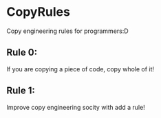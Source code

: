 # CopyRules
Copy engineering rules for programmers:D


## Rule 0:

If you are copying a piece of code, copy whole of it!


## Rule 1:

Improve copy engineering socity with add a rule!
